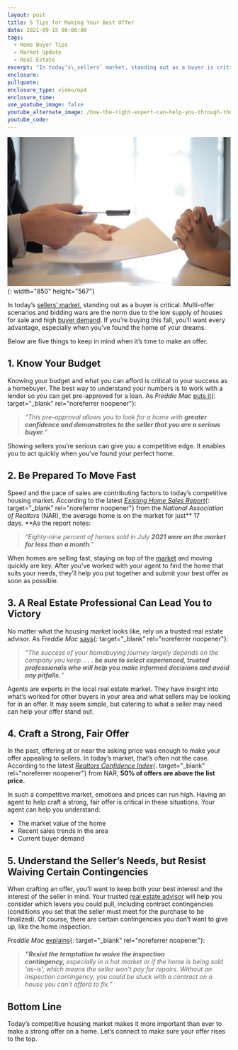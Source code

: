 ```yaml
---
layout: post
title: 5 Tips for Making Your Best Offer
date: 2021-09-15 00:00:00
tags:
  - Home Buyer Tips
  - Market Update
  - Real Estate
excerpt: "In today’s\_sellers’ market, standing out as a buyer is critical. Here are tips you can use to make sure that you'll get the house you wanted"
enclosure:
pullquote:
enclosure_type: video/mp4
enclosure_time:
use_youtube_image: false
youtube_alternate_image: /how-the-right-expert-can-help-you-through-the-overwhelming-market-5.png
youtube_code:
---
```

![](/pexels-andrea-piacquadio-3760067-1.jpg){: width="850" height="567"}

In today’s&nbsp;[sellers’ market](https://www.buyandsellvero.com/blog/what-does-being-in-a-sellers-market-mean/), standing out as a buyer is critical. Multi-offer scenarios and bidding wars are the norm due to the low supply of houses for sale and high&nbsp;[buyer demand](https://www.buyandsellvero.com/blog/real-estate-its-still-a-lack-of-supply-not-a-lack-of-demand/). If you’re buying this fall, you’ll want every advantage, especially when you’ve found the home of your dreams.

Below are five things to keep in mind when it’s time to make an offer.

## **1\. Know Your Budget**

Knowing your budget and what you can afford is critical to your success as a homebuyer. The best way to understand your numbers is to work with a lender so you can get pre-approved for a loan. As&nbsp;*Freddie Mac*&nbsp;[puts it](https://myhome.freddiemac.com/buying/working-with-your-lender.html){: target="_blank" rel="noreferrer noopener"}\:

> *“This pre-approval allows you to look for a home with&nbsp;**greater confidence and demonstrates to the seller that you are a serious buyer.**”*

Showing sellers you’re serious can give you a competitive edge. It enables you to act quickly when you’ve found your perfect home.

## **2\. Be Prepared To Move Fast**

Speed and the pace of sales are contributing factors to today’s competitive housing market. According to the latest&nbsp;[*Existing Home Sales Report*](https://www.nar.realtor/newsroom/existing-home-sales-climb-2-0-in-july){: target="_blank" rel="noreferrer noopener"}&nbsp;from the&nbsp;*National Association of Realtors*&nbsp;(NAR), the average home is on the market for just**&nbsp;17 days.&nbsp;**As the report notes:

> *“Eighty-nine percent of homes sold in July&nbsp;**2021 were on the market for less than a month**.”*

When homes are selling fast, staying on top of the&nbsp;[market](https://www.buyandsellvero.com/blog/5-reasons-todays-housing-market-is-anything-but-normal/)&nbsp;and moving quickly are key. After you’ve worked with your agent to find the home that suits your needs, they’ll help you put together and submit your best offer as soon as possible.

## **3\. A Real Estate Professional Can Lead You to Victory**

No matter what the housing market looks like, rely on a trusted real estate advisor. As&nbsp;*Freddie Mac*&nbsp;[says](https://myhome.freddiemac.com/buying/finding-your-team.html){: target="_blank" rel="noreferrer noopener"}\:

> *“The success of your homebuying journey largely depends on the company you keep. . . .&nbsp;**be sure to select experienced, trusted professionals who will help you make informed decisions and avoid any pitfalls.**”*

Agents are experts in the local real estate market. They have insight into what’s worked for other buyers in your area and what sellers may be looking for in an offer. It may seem simple, but catering to what a seller may need can help your offer stand out.

## **4\. Craft a Strong, Fair Offer**

In the past, offering at or near the asking price was enough to make your offer appealing to sellers. In today’s market, that’s often not the case. According to the latest&nbsp;[*Realtors Confidence Index*](https://www.nar.realtor/research-and-statistics/research-reports/realtors-confidence-index){: target="_blank" rel="noreferrer noopener"}&nbsp;from NAR,&nbsp;**50% of offers are above the list price.**

In such a competitive market, emotions and prices can run high. Having an agent to help craft a strong, fair offer is critical in these situations. Your agent can help you understand:

* The market value of the home
* Recent sales trends in the area
* Current buyer demand

## **5\. Understand the Seller’s Needs, but Resist Waiving Certain Contingencies**

When crafting an offer, you’ll want to keep both your best interest and the interest of the seller in mind. Your trusted&nbsp;[real estate advisor](https://www.buyandsellvero.com/blog/how-the-right-expert-can-help-you-through-the-overwhelming-market/)&nbsp;will help you consider which levers you could pull, including contract contingencies (conditions you set that the seller must meet for the purchase to be finalized). Of course, there are certain contingencies you don’t want to give up, like the home inspection.

*Freddie Mac*&nbsp;[explains](https://myhome.freddiemac.com/blog/homeownership/20201019_5_rules_for_making_an_offer_on_a_home.page){: target="_blank" rel="noreferrer noopener"}\:

> ***“Resist the temptation to waive the inspection contingency,****&nbsp;especially in a hot market or if the home is being sold ‘as-is’, which means the seller won’t pay for repairs. Without an inspection contingency, you could be stuck with a contract on a house you can’t afford to fix.”*

## **Bottom Line**

Today’s competitive housing market makes it more important than ever to make a strong offer on a home. Let’s connect to make sure your offer rises to the top.
